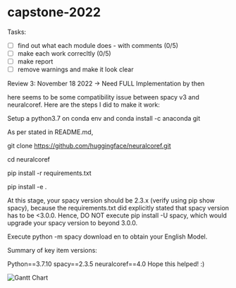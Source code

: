 # capstone-2022
Tasks:
- [ ] find out what each module does -  with comments (0/5)
- [ ] make each work correcltly (0/5)
- [ ] make report
- [ ] remove warnings and make it look clear

Review 3: November 18 2022
-> Need FULL Implementation by then

here seems to be some compatibility issue between spacy v3 and neuralcoref. Here are the steps I did to make it work:

Setup a python3.7 on conda env and conda install -c anaconda git

As per stated in README.md,

git clone https://github.com/huggingface/neuralcoref.git

cd neuralcoref

pip install -r requirements.txt

pip install -e .

At this stage, your spacy version should be 2.3.x (verify using pip show spacy), because the requirements.txt did explicitly stated that spacy version has to be <3.0.0. Hence, DO NOT execute pip install -U spacy, which would upgrade your spacy version to beyond 3.0.0.

Execute python -m spacy download en to obtain your English Model.

Summary of key item versions:

Python==3.7.10
spacy==2.3.5
neuralcoref==4.0
Hope this helped! :)

![Gantt Chart](https://github.com/aditikilledar/capstone-2022/blob/a7f2c973cb202794c00baf0c40b2f60b1bdcde1e/UE19CS390B_REVIEW_1.pptx.jpg)

